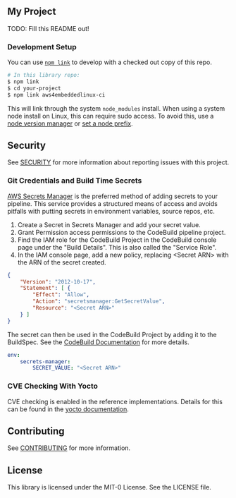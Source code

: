 ## My Project

TODO: Fill this README out!


### Development Setup

You can use [`npm link`](https://docs.npmjs.com/cli/v10/commands/npm-link) to develop with a checked out copy of this repo.

```bash
# In this library repo:
$ npm link
$ cd your-project
$ npm link aws4embeddedlinux-ci
```

This will link through the system `node_modules` install. When using a system node install on Linux, this can require sudo access. To avoid this, use a [node version manager](https://docs.npmjs.com/downloading-and-installing-node-js-and-npm#using-a-node-version-manager-to-install-nodejs-and-npm) or [set a node prefix](https://docs.npmjs.com/resolving-eacces-permissions-errors-when-installing-packages-globally).

## Security

See [SECURITY](SECURITY.md) for more information about reporting issues with this project.

### Git Credentials and Build Time Secrets
[AWS Secrets Manager](https://docs.aws.amazon.com/secretsmanager/latest/userguide/intro.html) is the preferred method of adding secrets to your pipeline. This service provides a structured means of access and avoids pitfalls with putting secrets in environment variables, source repos, etc.

1. Create a Secret in Secrets Manager and add your secret value.
1. Grant Permission access permissions to the CodeBuild pipeline project.
11. Find the IAM role for the CodeBuild Project in the CodeBuild console page under the "Build Details". This is also called the "Service Role".
11. In the IAM console page, add a new policy, replacing \<Secret ARN> with the ARN of the secret created.
```json
{
    "Version": "2012-10-17",
    "Statement": [ {
        "Effect": "Allow",
        "Action": "secretsmanager:GetSecretValue",
        "Resource": "<Secret ARN>"
    } ]
}
```

The secret can then be used in the CodeBuild Project by adding it to the BuildSpec. See the [CodeBuild Documentation](https://docs.aws.amazon.com/codebuild/latest/userguide/build-spec-ref.html) for more details.
```yaml
env:
    secrets-manager:
        SECRET_VALUE: "<Secret ARN>"
```

### CVE Checking With Yocto

CVE checking is enabled in the reference implementations. Details for this can be found in the [yocto documentation](https://docs.yoctoproject.org/4.0.13/singleindex.html#checking-for-vulnerabilities).

## Contributing

See [CONTRIBUTING](CONTRIBUTING.md) for more information.

## License

This library is licensed under the MIT-0 License. See the LICENSE file.
